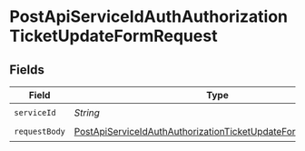 # PostApiServiceIdAuthAuthorizationTicketUpdateFormRequest


## Fields

| Field                                                                                                                                                   | Type                                                                                                                                                    | Required                                                                                                                                                | Description                                                                                                                                             |
| ------------------------------------------------------------------------------------------------------------------------------------------------------- | ------------------------------------------------------------------------------------------------------------------------------------------------------- | ------------------------------------------------------------------------------------------------------------------------------------------------------- | ------------------------------------------------------------------------------------------------------------------------------------------------------- |
| `serviceId`                                                                                                                                             | *String*                                                                                                                                                | :heavy_check_mark:                                                                                                                                      | N/A                                                                                                                                                     |
| `requestBody`                                                                                                                                           | [PostApiServiceIdAuthAuthorizationTicketUpdateFormRequestBody](../../models/operations/PostApiServiceIdAuthAuthorizationTicketUpdateFormRequestBody.md) | :heavy_check_mark:                                                                                                                                      | N/A                                                                                                                                                     |